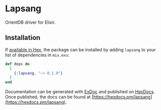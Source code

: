 # Lapsang

OrientDB driver for Elixir.

## Installation

If [available in Hex](https://hex.pm/docs/publish), the package can be installed
by adding `lapsang` to your list of dependencies in `mix.exs`:

```elixir
def deps do
  [
    {:lapsang, "~> 0.1.0"}
  ]
end
```

Documentation can be generated with [ExDoc](https://github.com/elixir-lang/ex_doc)
and published on [HexDocs](https://hexdocs.pm). Once published, the docs can
be found at [https://hexdocs.pm/lapsang](https://hexdocs.pm/lapsang).

